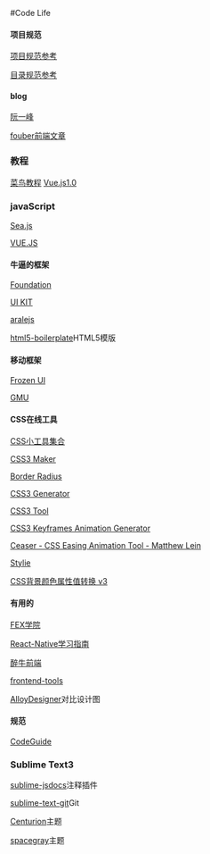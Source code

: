 #Code Life

#### 项目规范
<a href="http://alloyteam.github.io/CodeGuide/" target="_blank">项目规范参考</a>

<a href="https://github.com/ecomfe/spec/blob/master/directory.md" target="_blank">目录规范参考</a>

#### blog
<a href="http://www.ruanyifeng.com/blog">阮一峰</a>

<a href="https://github.com/fouber/blog">fouber前端文章</a>

### 教程
<a href="http://www.runoob.com/">菜鸟教程</a>
<a href="https://laravist.com/series/vue-js-1-0-in-action-series">Vue.js1.0</a>

### javaScript
<a href="http://island205.github.io/HelloSea.js/index.html">Sea.js</a>

<a href="http://cn.vuejs.org/">VUE.JS</a>

#### 牛逼的框架
<a href="http://www.foundcss.com/">Foundation</a>

<a href="http://getuikit.com/">UI KIT</a>

<a href="https://github.com/aralejs/aralejs.org/">aralejs</a>

<a href="https://github.com/h5bp/html5-boilerplate">html5-boilerplate</a>HTML5模版

#### 移动框架
<a href="http://frozenui.github.io/">Frozen UI</a>

<a href="https://github.com/fex-team/GMU">GMU</a>

#### CSS在线工具
<a href="http://linxz.github.io/tianyizone/">CSS小工具集合</a>

<a href="http://www.cnblogs.com/lhb25/archive/2012/09/27/10-css3-online-generator-tools.html">CSS3 Maker</a>

<a href="http://border-radius.com/">Border Radius</a>

<a href="http://css3generator.com/">CSS3 Generator</a>

<a href="http://westciv.com/tools/gradients/">CSS3 Tool</a>

<a href="http://cssanimate.com/">CSS3 Keyframes Animation Generator</a>

<a href="http://matthewlein.com/ceaser/">Ceaser - CSS Easing Animation Tool - Matthew Lein</a>

<a href="https://jeremyckahn.github.io/stylie/">Stylie</a>

<a href="http://labs.pufen.net/my_collection/hex_change.html">CSS背景颜色属性值转换 v3</a>

#### 有用的
<a href="https://github.com/leeethe/fex-edu">FEX学院</a>

<a href="https://github.com/ele828/react-native-guide">React-Native学习指南</a>

<a href="http://f2er.club/">醉牛前端</a>

<a href="http://fredsarmento.me/frontend-tools/">frontend-tools</a>

<a href="http://alloyteam.github.io/AlloyDesigner/">AlloyDesigner</a>对比设计图

#### 规范
<a href="http://alloyteam.github.io/CodeGuide/">CodeGuide</a>

### Sublime Text3
<a href="https://github.com/spadgos/sublime-jsdocs">sublime-jsdocs</a>注释插件

<a href="https://github.com/kemayo/sublime-text-git">sublime-text-git</a>Git

<a href="https://github.com/allanhortle/Centurion">Centurion</a>主题

<a href="https://github.com/kkga/spacegray">spacegray</a>主题
